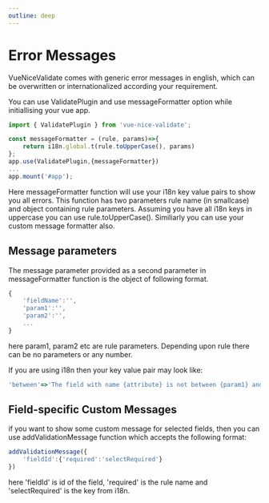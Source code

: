 ```yaml
---
outline: deep
---
```


# Error Messages
VueNiceValidate comes with generic error messages in english, which can be overwritten or internationalized according your requirement.

You can use ValidatePlugin and use messageFormatter option while initiallising your vue app.
```js
import { ValidatePlugin } from 'vue-nice-validate';

const messageFormatter = (rule, params)=>{
	return i18n.global.t(rule.toUpperCase(), params)
};
app.use(ValidatePlugin,{messageFormatter})
...
app.mount('#app');
```
Here messageFormatter function will use your i18n key value pairs to show you all errors. This function has two parameters rule name (in smallcase) and object containing rule parameters. Assuming you have all i18n keys in uppercase you can use rule.toUpperCase().
Similiarly you can use your custom message formatter also.

## Message parameters
The message parameter provided as a second parameter in messageFormatter function is the object of following format.
```js
{
	'fieldName':'',
	'param1':'',
	'param2':'',
	...
}
```
here param1, param2 etc are rule parameters. Depending upon rule there can be no parameters or any number.

If you are using i18n then your key value pair may look like:
```js
'between'=>'The field with name {attribute} is not between {param1} and {param2}'
```

## Field-specific Custom Messages
if you want to show some custom message for selected fields, then you can use addValidationMessage function which accepts the following format:
```js
addValidationMessage({
	'fieldId':{'required':'selectRequired'}
})
```
here 'fieldId' is id of the field, 'required' is the rule name and 'selectRequired' is the key from i18n.